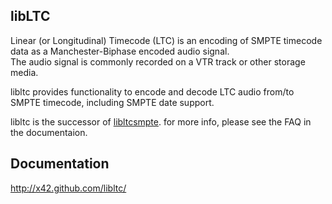 libLTC
------

Linear (or Longitudinal) Timecode (LTC) is an encoding of SMPTE timecode data
as a Manchester-Biphase encoded audio signal.  
The audio signal is commonly recorded on a VTR track or other storage media.

libltc provides functionality to encode and decode LTC audio from/to 
SMPTE timecode, including SMPTE date support. 

libltc is the successor of [libltcsmpte](https://sourceforge.net/projects/ltcsmpte/).
for more info, please see the FAQ in the documentaion.

Documentation
-------------

http://x42.github.com/libltc/

